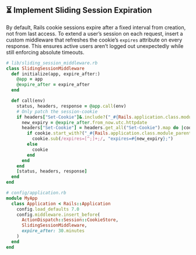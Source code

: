 ## ⏳ Implement Sliding Session Expiration
By default, Rails cookie sessions expire after a fixed interval from creation, not from last access. To extend a user’s session on each request, insert a custom middleware that refreshes the cookie’s `expires` attribute on every response. This ensures active users aren’t logged out unexpectedly while still enforcing absolute timeouts.

```ruby
# lib/sliding_session_middleware.rb
class SlidingSessionMiddleware
  def initialize(app, expire_after:)
    @app = app
    @expire_after = expire_after
  end

  def call(env)
    status, headers, response = @app.call(env)
    # Only patch the session-cookie
    if headers["Set-Cookie"]&.include?("_#{Rails.application.class.module_parent_name.underscore}_session")
      new_expiry = @expire_after.from_now.utc.httpdate
      headers["Set-Cookie"] = headers.get_all("Set-Cookie").map do |cookie|
        if cookie.start_with?("_#{Rails.application.class.module_parent_name.underscore}_session")
          cookie.sub(/expires=[^;]+;/, "expires=#{new_expiry};")
        else
          cookie
        end
      end
    end
    [status, headers, response]
  end
end

# config/application.rb
module MyApp
  class Application < Rails::Application
    config.load_defaults 7.0
    config.middleware.insert_before(
      ActionDispatch::Session::CookieStore,
      SlidingSessionMiddleware,
      expire_after: 30.minutes
    )
  end
end
```